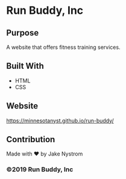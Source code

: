 # Run Buddy, Inc

## Purpose

A website that offers fitness training services.

## Built With

- HTML
- CSS

## Website

https://minnesotanyst.github.io/run-buddy/

## Contribution

Made with ❤️ by Jake Nystrom

### ©️2019 Run Buddy, Inc
